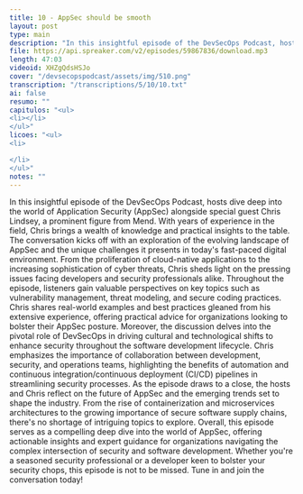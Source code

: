 ```yaml
---
title: 10 - AppSec should be smooth
layout: post
type: main
description: "In this insightful episode of the DevSecOps Podcast, hosts dive deep into the world of Application Security (AppSec) alongside special guest Chris Lindsey, a prominent figure from Mend. With years of experience in the field, Chris brings a wealth of knowledge and practical insights to the table. The conversation kicks off with an exploration of the evolving landscape of AppSec and the unique challenges it presents in today's fast-paced digital environment. From the proliferation of cloud-native applications to the increasing sophistication of cyber threats, Chris sheds light on the pressing issues facing developers and security professionals alike. Throughout the episode, listeners gain valuable perspectives on key topics such as vulnerability management, threat modeling, and secure coding practices. Chris shares real-world examples and best practices gleaned from his extensive experience, offering practical advice for organizations looking to bolster their AppSec posture. Moreover, the discussion delves into the pivotal role of DevSecOps in driving cultural and technological shifts to enhance security throughout the software development lifecycle. Chris emphasizes the importance of collaboration between development, security, and operations teams, highlighting the benefits of automation and continuous integration/continuous deployment (CI/CD) pipelines in streamlining security processes. As the episode draws to a close, the hosts and Chris reflect on the future of AppSec and the emerging trends set to shape the industry. From the rise of containerization and microservices architectures to the growing importance of secure software supply chains, there's no shortage of intriguing topics to explore. Overall, this episode serves as a compelling deep dive into the world of AppSec, offering actionable insights and expert guidance for organizations navigating the complex intersection of security and software development. Whether you're a seasoned security professional or a developer keen to bolster your security chops, this episode is not to be missed. Tune in and join the conversation today!"
file: https://api.spreaker.com/v2/episodes/59867836/download.mp3
length: 47:03
videoid: XHZgQdsHSJo
cover: "/devsecopspodcast/assets/img/510.png"
transcription: "/transcriptions/5/10/10.txt"
ai: false
resumo: ""
capitulos: "<ul>
<li></li>
</ul>"
licoes: "<ul>
<li>

</li>
</ul>"
notes: ""
---
```


In this insightful episode of the DevSecOps Podcast, hosts dive deep into the world of Application Security (AppSec) alongside special guest Chris Lindsey, a prominent figure from Mend. With years of experience in the field, Chris brings a wealth of knowledge and practical insights to the table. The conversation kicks off with an exploration of the evolving landscape of AppSec and the unique challenges it presents in today's fast-paced digital environment. From the proliferation of cloud-native applications to the increasing sophistication of cyber threats, Chris sheds light on the pressing issues facing developers and security professionals alike. Throughout the episode, listeners gain valuable perspectives on key topics such as vulnerability management, threat modeling, and secure coding practices. Chris shares real-world examples and best practices gleaned from his extensive experience, offering practical advice for organizations looking to bolster their AppSec posture. Moreover, the discussion delves into the pivotal role of DevSecOps in driving cultural and technological shifts to enhance security throughout the software development lifecycle. Chris emphasizes the importance of collaboration between development, security, and operations teams, highlighting the benefits of automation and continuous integration/continuous deployment (CI/CD) pipelines in streamlining security processes. As the episode draws to a close, the hosts and Chris reflect on the future of AppSec and the emerging trends set to shape the industry. From the rise of containerization and microservices architectures to the growing importance of secure software supply chains, there's no shortage of intriguing topics to explore. Overall, this episode serves as a compelling deep dive into the world of AppSec, offering actionable insights and expert guidance for organizations navigating the complex intersection of security and software development. Whether you're a seasoned security professional or a developer keen to bolster your security chops, this episode is not to be missed. Tune in and join the conversation today!

